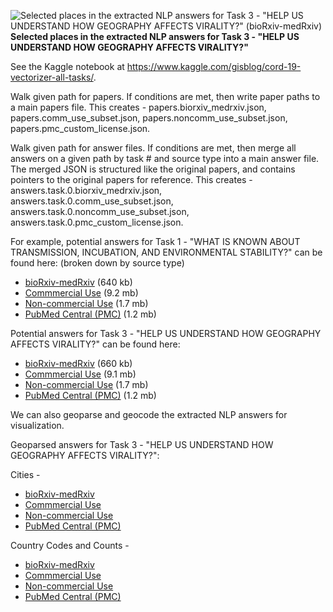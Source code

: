 ![Selected places in the extracted NLP answers for Task 3 - "HELP US UNDERSTAND HOW GEOGRAPHY AFFECTS VIRALITY?" (bioRxiv-medRxiv)](https://github.com/gisblog/nih-covid19/raw/master/covid19/kaggle/working/answers.task.3.biorxiv_medrxiv.json.jpg)
**Selected places in the extracted NLP answers for Task 3 - "HELP US UNDERSTAND HOW GEOGRAPHY AFFECTS VIRALITY?"**

See the Kaggle notebook at https://www.kaggle.com/gisblog/cord-19-vectorizer-all-tasks/.

Walk given path for papers. If conditions are met, then write paper paths to a main papers file.
This creates - papers.biorxiv_medrxiv.json, papers.comm_use_subset.json, papers.noncomm_use_subset.json, papers.pmc_custom_license.json.

Walk given path for answer files. If conditions are met, then merge all answers on a given path by task # and source type into a main answer file. The merged JSON is structured like the original papers, and contains pointers to the original papers for reference.
This creates - answers.task.0.biorxiv_medrxiv.json, answers.task.0.comm_use_subset.json, answers.task.0.noncomm_use_subset.json, answers.task.0.pmc_custom_license.json.

For example, potential answers for Task 1 - "WHAT IS KNOWN ABOUT TRANSMISSION, INCUBATION, AND ENVIRONMENTAL STABILITY?" can be found here: (broken down by source type)
* <a href="//raw.githubusercontent.com/gisblog/nih-covid19/master/covid19/kaggle/working/answers.task.0.biorxiv_medrxiv.json">bioRxiv-medRxiv</a> (640 kb)
* <a href="//raw.githubusercontent.com/gisblog/nih-covid19/master/covid19/kaggle/working/answers.task.0.comm_use_subset.json">Commmercial Use</a> (9.2 mb)
* <a href="//raw.githubusercontent.com/gisblog/nih-covid19/master/covid19/kaggle/working/answers.task.0.noncomm_use_subset.json">Non-commercial Use</a> (1.7 mb)
* <a href="//raw.githubusercontent.com/gisblog/nih-covid19/master/covid19/kaggle/working/answers.task.0.pmc_custom_license.json">PubMed Central (PMC)</a> (1.2 mb)

Potential answers for Task 3 - "HELP US UNDERSTAND HOW GEOGRAPHY AFFECTS VIRALITY?" can be found here:
* <a href="//raw.githubusercontent.com/gisblog/nih-covid19/master/covid19/kaggle/working/answers.task.3.biorxiv_medrxiv.json">bioRxiv-medRxiv</a> (660 kb)
* <a href="//raw.githubusercontent.com/gisblog/nih-covid19/master/covid19/kaggle/working/answers.task.3.comm_use_subset.json">Commmercial Use</a> (9.1 mb)
* <a href="//raw.githubusercontent.com/gisblog/nih-covid19/master/covid19/kaggle/working/answers.task.3.noncomm_use_subset.json">Non-commercial Use</a> (1.7 mb)
* <a href="//raw.githubusercontent.com/gisblog/nih-covid19/master/covid19/kaggle/working/answers.task.3.pmc_custom_license.json">PubMed Central (PMC)</a> (1.2 mb)

We can also geoparse and geocode the extracted NLP answers for visualization.

Geoparsed answers for Task 3 - "HELP US UNDERSTAND HOW GEOGRAPHY AFFECTS VIRALITY?":

Cities -

* <a href="//raw.githubusercontent.com/gisblog/nih-covid19/master/covid19/kaggle/working/cities.answers.task.3.biorxiv_medrxiv.json">bioRxiv-medRxiv</a>
* <a href="//raw.githubusercontent.com/gisblog/nih-covid19/master/covid19/kaggle/working/cities.answers.task.3.comm_use_subset.json">Commmercial Use</a>
* <a href="//raw.githubusercontent.com/gisblog/nih-covid19/master/covid19/kaggle/working/cities.answers.task.3.noncomm_use_subset.json">Non-commercial Use</a>
* <a href="//raw.githubusercontent.com/gisblog/nih-covid19/master/covid19/kaggle/working/cities.answers.task.3.pmc_custom_license.json">PubMed Central (PMC)</a>

Country Codes and Counts -

* <a href="//raw.githubusercontent.com/gisblog/nih-covid19/master/covid19/kaggle/working/country_mentions.answers.task.3.biorxiv_medrxiv.json">bioRxiv-medRxiv</a>
* <a href="//raw.githubusercontent.com/gisblog/nih-covid19/master/covid19/kaggle/working/country_mentions.answers.task.3.comm_use_subset.json">Commmercial Use</a>
* <a href="//raw.githubusercontent.com/gisblog/nih-covid19/master/covid19/kaggle/working/country_mentions.answers.task.3.noncomm_use_subset.json">Non-commercial Use</a>
* <a href="//raw.githubusercontent.com/gisblog/nih-covid19/master/covid19/kaggle/working/country_mentions.answers.task.3.pmc_custom_license.json">PubMed Central (PMC)</a>
